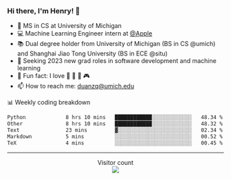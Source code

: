 ### Hi there, I'm Henry! 👋

- 🔭 MS in CS at University of Michigan
- 💻 Machine Learning Engineer intern at [@Apple](https://github.com/apple)
- 📚 Dual degree holder from University of Michigan (BS in CS @umich) and Shanghai Jiao Tong University (BS in ECE @situ)
- 🤖 Seeking 2023 new grad roles in software development and machine learning
- 🍁 Fun fact: I love 📸 🏓 🍜 🎮
- 📫 How to reach me: [duanzq@umich.edu](mailto:duanzq@umich.edu)

📊 Weekly coding breakdown
<!--START_SECTION:waka-->

```txt
Python             8 hrs 10 mins   ████████████░░░░░░░░░░░░░   48.34 %
Other              8 hrs 10 mins   ████████████░░░░░░░░░░░░░   48.32 %
Text               23 mins         ▓░░░░░░░░░░░░░░░░░░░░░░░░   02.34 %
Markdown           5 mins          ░░░░░░░░░░░░░░░░░░░░░░░░░   00.52 %
TeX                4 mins          ░░░░░░░░░░░░░░░░░░░░░░░░░   00.45 %
```

<!--END_SECTION:waka-->

***
<p align="center"> 
  Visitor count<br>
  <img src="https://profile-counter.glitch.me/zlzq-duanzq/count.svg" />
</p>

<!-- ![Henry Duan's GitHub stats](https://github-readme-stats.vercel.app/api?username=zlzq-duanzq&show_icons=true)

![trophy](https://github-profile-trophy.vercel.app/?username=zlzq-duanzq&column=7)

[![Top Langs](https://github-readme-stats.vercel.app/api/top-langs/?username=zlzq-duanzq&layout=compact)](https://github.com/zlzq-duanzq/github-readme-stats) -->
